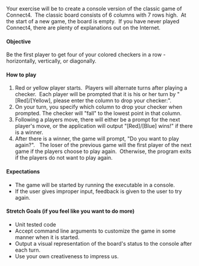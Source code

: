 Your exercise will be to create a console version of the classic game of Connect4.  The classic board consists of 6 columns with 7 rows high.  At the start of a new game, the board is empty.  If you have never played Connect4, there are plenty of explanations out on the Internet.

#### Objective

Be the first player to get four of your colored checkers in a row - horizontally, vertically, or diagonally.

#### How to play

1.  Red or yellow player starts.  Players will alternate turns after playing a checker.  Each player will be prompted that it is his or her turn by "[Red]/[Yellow], please enter the column to drop your checker:".
2.  On your turn, you specify which column to drop your checker when prompted. The checker will "fall" to the lowest point in that column.
3.  Following a players move, there will either be a prompt for the next player's move, or the application will output "[Red]/[Blue] wins!" if there is a winner.  
4.  After there is a winner, the game will prompt, "Do you want to play again?".   The loser of the previous game will the first player of the next game if the players choose to play again.  Otherwise, the program exits if the players do not want to play again.

#### Expectations

-   The game will be started by running the executable in a console. 
-   If the user gives improper input, feedback is given to the user to try again.

#### Stretch Goals (if you feel like you want to do more)

-   Unit tested code
-   Accept command line arguments to customize the game in some manner when it is started.
-   Output a visual representation of the board's status to the console after each turn.
-   Use your own creativeness to impress us.